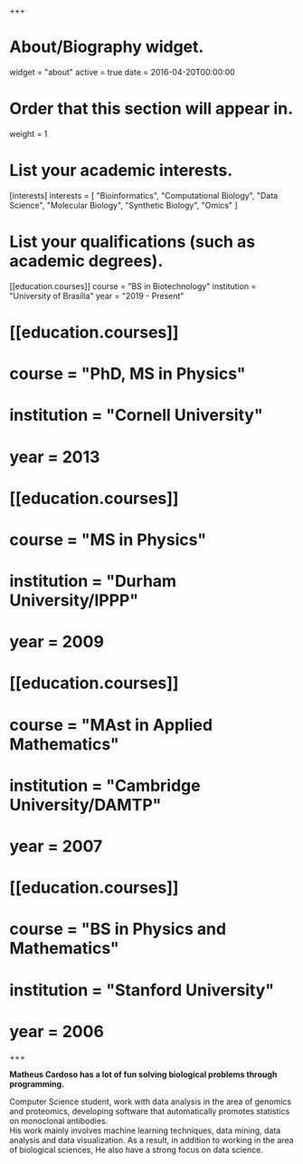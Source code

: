 +++
# About/Biography widget.
widget = "about"
active = true
date = 2016-04-20T00:00:00

# Order that this section will appear in.
weight = 1

# List your academic interests.
[interests]
  interests = [
    "Bioinformatics",
    "Computational Biology",
    "Data Science",
    "Molecular Biology",
    "Synthetic Biology",
    "Omics"
  ]

# List your qualifications (such as academic degrees).
[[education.courses]]
  course = "BS in Biotechnology"
  institution = "University of Brasília"
  year = "2019 - Present"

# [[education.courses]]
#   course = "PhD, MS in Physics"
#   institution = "Cornell University"
#   year = 2013

# [[education.courses]]
#   course = "MS in Physics"
#   institution = "Durham University/IPPP"
#   year = 2009

# [[education.courses]]
#   course = "MAst in Applied Mathematics"
#   institution = "Cambridge University/DAMTP"
#   year = 2007

# [[education.courses]]
#   course = "BS in Physics and Mathematics"
#   institution = "Stanford University"
#   year = 2006

+++

**Matheus Cardoso has a lot of fun solving biological problems through programming.**


Computer Science student, work with data analysis in the area of genomics and proteomics, developing software that automatically promotes statistics on monoclonal antibodies.<br />
His work mainly involves machine learning techniques, data mining, data analysis and data visualization. As a result, in addition to working in the area of biological sciences, He also have a strong focus on data science.


<!-- He grew up in Los Angeles and fell in love with physics after reading *The Physics of Star Trek*. This carried into degrees in mathematics and physics at Stanford, Cambridge, Durham, and a Ph.D at Cornell. After a postdoc at UC Irvine, he is currently faculty at UC Riverside where he is known for being covered in chalk dust after a long day's work.
 -->
